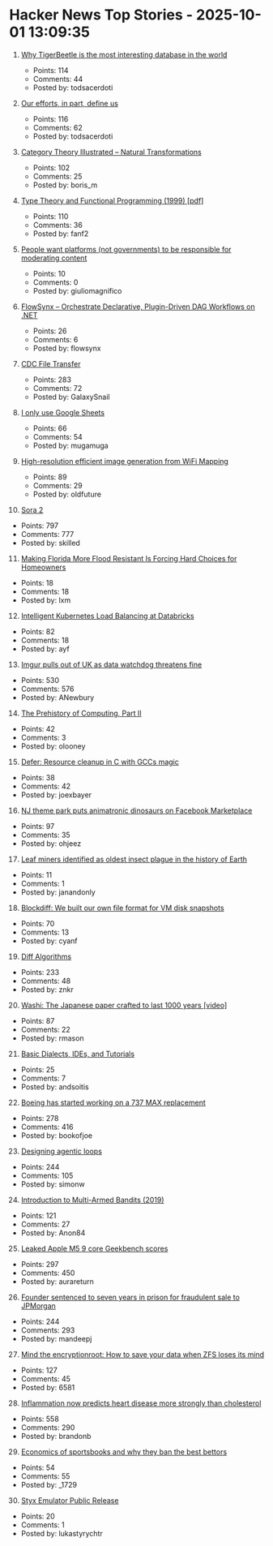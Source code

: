 # Hacker News Top Stories - 2025-10-01 13:09:35

1. [Why TigerBeetle is the most interesting database in the world](https://www.amplifypartners.com/blog-posts/why-tigerbeetle-is-the-most-interesting-database-in-the-world)
   - Points: 114
   - Comments: 44
   - Posted by: todsacerdoti

2. [Our efforts, in part, define us](https://weakty.com/posts/efforts/)
   - Points: 116
   - Comments: 62
   - Posted by: todsacerdoti

3. [Category Theory Illustrated – Natural Transformations](https://abuseofnotation.github.io/category-theory-illustrated/11_natural_transformations/)
   - Points: 102
   - Comments: 25
   - Posted by: boris_m

4. [Type Theory and Functional Programming (1999) [pdf]](https://www.cs.cornell.edu/courses/cs6110/2015sp/textbook/Simon%20Thompson%20textbook.pdf)
   - Points: 110
   - Comments: 36
   - Posted by: fanf2

5. [People want platforms (not governments) to be responsible for moderating content](https://reutersinstitute.politics.ox.ac.uk/news/most-people-want-platforms-not-governments-be-responsible-moderating-content)
   - Points: 10
   - Comments: 0
   - Posted by: giuliomagnifico

6. [FlowSynx – Orchestrate Declarative, Plugin-Driven DAG Workflows on .NET](https://flowsynx.io/)
   - Points: 26
   - Comments: 6
   - Posted by: flowsynx

7. [CDC File Transfer](https://github.com/google/cdc-file-transfer)
   - Points: 283
   - Comments: 72
   - Posted by: GalaxySnail

8. [I only use Google Sheets](https://mayberay.bearblog.dev/why-i-only-use-google-sheets/)
   - Points: 66
   - Comments: 54
   - Posted by: mugamuga

9. [High-resolution efficient image generation from WiFi Mapping](https://arxiv.org/abs/2506.10605)
   - Points: 89
   - Comments: 29
   - Posted by: oldfuture

10. [Sora 2](https://openai.com/index/sora-2/)
   - Points: 797
   - Comments: 777
   - Posted by: skilled

11. [Making Florida More Flood Resistant Is Forcing Hard Choices for Homeowners](https://www.nytimes.com/2025/09/27/us/making-florida-more-flood-resistant-is-forcing-hard-choices-for-homeowners.html)
   - Points: 18
   - Comments: 18
   - Posted by: lxm

12. [Intelligent Kubernetes Load Balancing at Databricks](https://www.databricks.com/blog/intelligent-kubernetes-load-balancing-databricks)
   - Points: 82
   - Comments: 18
   - Posted by: ayf

13. [Imgur pulls out of UK as data watchdog threatens fine](https://www.express.co.uk/news/uk/2115228/image-site-imgur-pulls-out)
   - Points: 530
   - Comments: 576
   - Posted by: ANewbury

14. [The Prehistory of Computing, Part II](https://www.oranlooney.com/post/history-of-computing-2/)
   - Points: 42
   - Comments: 3
   - Posted by: olooney

15. [Defer: Resource cleanup in C with GCCs magic](https://oshub.org/projects/retros-32/posts/defer-resource-cleanup-in-c-with-gccs-magic)
   - Points: 38
   - Comments: 42
   - Posted by: joexbayer

16. [NJ theme park puts animatronic dinosaurs on Facebook Marketplace](https://gizmodo.com/new-jersey-theme-park-puts-animatronic-dinosaurs-on-facebook-marketplace-as-it-shuts-down-2000664489)
   - Points: 97
   - Comments: 35
   - Posted by: ohjeez

17. [Leaf miners identified as oldest insect plague in the history of Earth](https://phys.org/news/2025-09-leaf-miners-oldest-insect-plague.html)
   - Points: 11
   - Comments: 1
   - Posted by: janandonly

18. [Blockdiff: We built our own file format for VM disk snapshots](https://cognition.ai/blog/blockdiff)
   - Points: 70
   - Comments: 13
   - Posted by: cyanf

19. [Diff Algorithms](https://flo.znkr.io/diff/)
   - Points: 233
   - Comments: 48
   - Posted by: znkr

20. [Washi: The Japanese paper crafted to last 1000 years [video]](https://www.bbc.com/reel/video/p0m4mg2j/washi-the-japanese-paper-crafted-to-last-1-000-years)
   - Points: 87
   - Comments: 22
   - Posted by: rmason

21. [Basic Dialects, IDEs, and Tutorials](https://github.com/JohnBlood/awesome-basic)
   - Points: 25
   - Comments: 7
   - Posted by: andsoitis

22. [Boeing has started working on a 737 MAX replacement](https://www.wsj.com/business/airlines/boeing-has-started-working-on-a-737-max-replacement-40a110df)
   - Points: 278
   - Comments: 416
   - Posted by: bookofjoe

23. [Designing agentic loops](https://simonwillison.net/2025/Sep/30/designing-agentic-loops/)
   - Points: 244
   - Comments: 105
   - Posted by: simonw

24. [Introduction to Multi-Armed Bandits (2019)](https://arxiv.org/abs/1904.07272)
   - Points: 121
   - Comments: 27
   - Posted by: Anon84

25. [Leaked Apple M5 9 core Geekbench scores](https://browser.geekbench.com/v6/cpu/14173685)
   - Points: 297
   - Comments: 450
   - Posted by: aurareturn

26. [Founder sentenced to seven years in prison for fraudulent sale to JPMorgan](https://www.cnn.com/2025/09/30/business/charlie-javice-frank-sentenced-jpmorgan-intl)
   - Points: 244
   - Comments: 293
   - Posted by: mandeepj

27. [Mind the encryptionroot: How to save your data when ZFS loses its mind](https://sambowman.tech/blog/posts/mind-the-encryptionroot-how-to-save-your-data-when-zfs-loses-its-mind/)
   - Points: 127
   - Comments: 45
   - Posted by: 6581

28. [Inflammation now predicts heart disease more strongly than cholesterol](https://www.empirical.health/blog/inflammation-and-heart-health/)
   - Points: 558
   - Comments: 290
   - Posted by: brandonb

29. [Economics of sportsbooks and why they ban the best bettors](https://www.dopaminemarkets.com/p/the-business-of-sports-betting-is)
   - Points: 54
   - Comments: 55
   - Posted by: _1729

30. [Styx Emulator Public Release](https://stumbl.ing/posts/styx-emulator-release/)
   - Points: 20
   - Comments: 1
   - Posted by: lukastyrychtr

